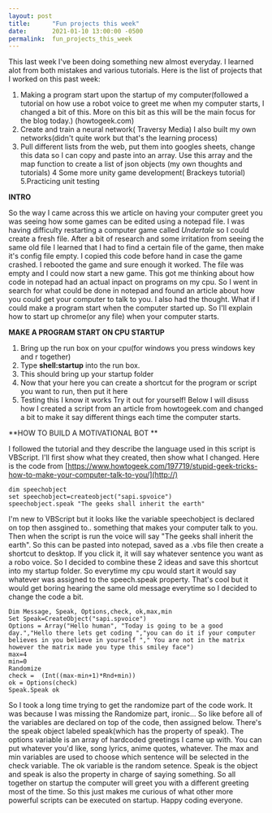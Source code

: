 ```yaml
---
layout: post
title:      "Fun projects this week"
date:       2021-01-10 13:00:00 -0500
permalink:  fun_projects_this_week
---
```



This last week I've been doing something new almost everyday. I learned alot from both mistakes and various tutorials.
Here is the list of projects that I worked on this past week:

1.  Making a program start upon the startup of my computer(followed a tutorial on  how use a robot voice to greet me when my computer starts, I changed a bit of this. More on this bit as this will be the main focus for the blog today.) (howtogeek.com)
2.  Create and train a neural network( Traversy Media) I also built my own networks(didn't quite work but that's the learning process)
3.   Pull different lists from the web, put them into googles sheets, change this data so I can copy and paste into an array. Use this array and the map function to create a  list of json objects (my own thoughts and tutorials)
4 Some more unity game development( Brackeys tutorial)
5.Practicing unit testing

**INTRO**

So the way I came across this we article on having your computer greet you was seeing how some games can be edited using a notepad file. I was having difficulty restarting a computer game called *Undertale* so I could create a fresh file. After a bit of research and some irritation from seeing the same old file I learned that I had to find a certain file of the game, then make it's config file empty. I copied this code before hand in case the game crashed. I rebooted the game and sure enough it worked. The file was empty and I could now start a new game. This got me thinking about how code in notepad had an actual inpact on programs on my cpu. So I went in search for what could be done in notepad and found an article about how you could get your computer to talk to you. I also had the thought. What if I could make a program start when the computer started up. So I'll explain how to start up chrome(or any file) when your computer starts.

**MAKE A PROGRAM START ON CPU STARTUP**

1. Bring up the run box on your cpu(for windows you press windows key and r together)
2. Type **shell:startup** into the run box.
3. This should bring up your startup folder
4. Now that your here you can create a shortcut for the program or script you want to run, then put it here
5. Testing this I know it works Try it out for yourself! Below I will disuss how I created a script from an article from howtogeek.com and changed a bit to make it say different things each time the computer starts. 

**HOW TO BUILD A MOTIVATIONAL BOT **

I followed the tutorial and they describe the language used in this script is VBScript. I'll first show what they created, then show what I changed. Here is the code from [https://www.howtogeek.com/197719/stupid-geek-tricks-how-to-make-your-computer-talk-to-you/](http://)

```
dim speechobject
set speechobject=createobject("sapi.spvoice")
speechobject.speak "The geeks shall inherit the earth"
```

I'm new to VBScript but it looks like the variable speechobject is declared on top then assgined to.. something that makes your computer talk to you. Then when the script is run the voice will say "The geeks shall inherit the earth". So this can be pasted into notepad, saved as a .vbs file then create a shortcut to desktop. If you click it, it will say whatever sentence you want as a robo voice. So I decided to combine these 2 ideas and save this shortcut into my startup folder. So everytime my cpu would start it would say whatever was assigned to the speech.speak property.  That's cool but it would get boring hearing the same old message everytime so I decided to change the code a bit. 

```
Dim Message, Speak, Options,check, ok,max,min
Set Speak=CreateObject("sapi.spvoice")
Options = Array("Hello human", "Today is going to be a good day.","Hello there lets get coding ","you can do it if your computer believes in you believe in yourself "," You are not in the matrix however the matrix made you type this smiley face")
max=4
min=0
Randomize
check =  (Int((max-min+1)*Rnd+min))
ok = Options(check)
Speak.Speak ok

```

So I took a long time trying to get the randomize part of the code work. It was because I was missing the Randomize part, ironic... So like before all of the variables are declared on top of the code, then assigned below.  There's the speak object labeled speak(which has the property of speak). The options variable is an array of hardcoded greetings I came up with. You can put whatever you'd like, song lyrics, anime quotes, whatever. The max and min variables are used to choose which sentence will be selected in the check variable. The ok variable is the random setence. Speak is the object and speak is also the property in charge of saying something. So all together on startup the computer will greet you with a different greeting most of the time. So this just makes me curious of what other more powerful scripts can be executed on startup. Happy coding everyone.














